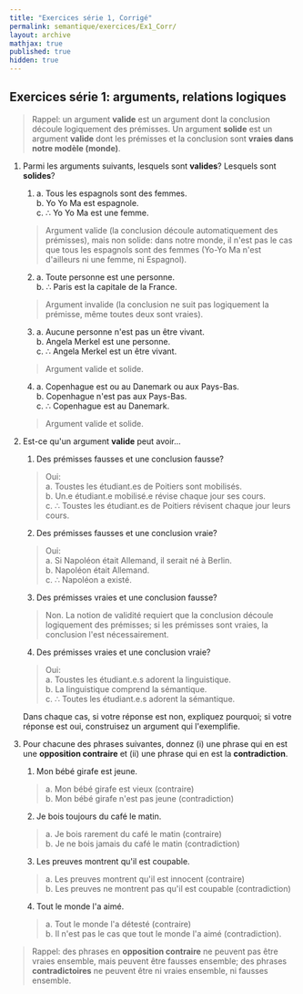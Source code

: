 ```yaml
---
title: "Exercices série 1, Corrigé"
permalink: semantique/exercices/Ex1_Corr/
layout: archive
mathjax: true
published: true
hidden: true
---
```


## Exercices série 1: arguments, relations logiques

> Rappel: un argument **valide** est un argument dont la conclusion découle logiquement des prémisses. Un argument **solide** est un argument **valide** dont les prémisses et la conclusion sont **vraies dans notre modèle (monde)**.

1. Parmi les arguments suivants, lesquels sont **valides**? Lesquels sont **solides**?

   1. a. Tous les espagnols sont des femmes.  
   b. Yo Yo Ma est espagnole.  
   c. $\therefore$ Yo Yo Ma est une femme.

   > Argument valide (la conclusion découle automatiquement des prémisses), mais non solide: dans notre monde, il n'est pas le cas que tous les espagnols sont des femmes (Yo-Yo Ma n'est d'ailleurs ni une femme, ni Espagnol).

   2. a. Toute personne est une personne.  
   b. $\therefore$ Paris est la capitale de la France.

   > Argument invalide (la conclusion ne suit pas logiquement la prémisse, même toutes deux sont vraies).

   3. a. Aucune personne n'est pas un être vivant.  
   b. Angela Merkel est une personne.  
   c. $\therefore$ Angela Merkel est un être vivant.

   > Argument valide et solide.

   4. a. Copenhague est ou au Danemark ou aux Pays-Bas.  
   b. Copenhague n'est pas aux Pays-Bas.  
   c. $\therefore$ Copenhague est au Danemark.

   > Argument valide et solide.

2. Est-ce qu'un argument **valide** peut avoir...

   1. Des prémisses fausses et une conclusion fausse?

    > Oui:  
    > a. Toustes les étudiant.es de Poitiers sont mobilisés.  
    > b. Un.e étudiant.e mobilisé.e révise chaque jour ses cours.  
    > c. $\therefore$ Toustes les étudiant.es de Poitiers révisent chaque jour leurs cours.

   2. Des prémisses fausses et une conclusion vraie?

    > Oui:  
    > a. Si Napoléon était Allemand, il serait né à Berlin.  
    > b. Napoléon était Allemand.  
    > c. $\therefore$ Napoléon a existé.

   3. Des prémisses vraies et une conclusion fausse?

    > Non. La notion de validité requiert que la conclusion découle logiquement des prémisses; si les prémisses sont vraies, la conclusion l'est nécessairement.

   4. Des prémisses vraies et une conclusion vraie?

    > Oui:  
    > a. Toustes les étudiant.e.s adorent la linguistique.  
    > b. La linguistique comprend la sémantique.  
    > c. $\therefore$ Toutes les étudiant.e.s adorent la sémantique.

   Dans chaque cas, si votre réponse est non, expliquez pourquoi; si votre réponse est oui, construisez un argument qui l'exemplifie.

3. Pour chacune des phrases suivantes, donnez (i) une phrase qui en est une **opposition contraire** et (ii) une phrase qui en est la **contradiction**.

   1. Mon bébé girafe est jeune.
   > a. Mon bébé girafe est vieux (contraire)  
   > b. Mon bébé girafe n'est pas jeune (contradiction)

   2. Je bois toujours du café le matin.
   > a. Je bois rarement du café le matin (contraire)  
   > b. Je ne bois jamais du café le matin (contradiction)

   3. Les preuves montrent qu'il est coupable.
    > a. Les preuves montrent qu'il est innocent (contraire)  
    > b. Les preuves ne montrent pas qu'il est coupable (contradiction)

   4. Tout le monde l'a aimé.
    > a. Tout le monde l'a détesté (contraire)  
    > b. Il n'est pas le cas que tout le monde l'a aimé (contradiction).

> Rappel: des phrases en **opposition contraire** ne peuvent pas être vraies ensemble, mais peuvent être fausses ensemble; des phrases **contradictoires** ne peuvent être ni vraies ensemble, ni fausses ensemble.
